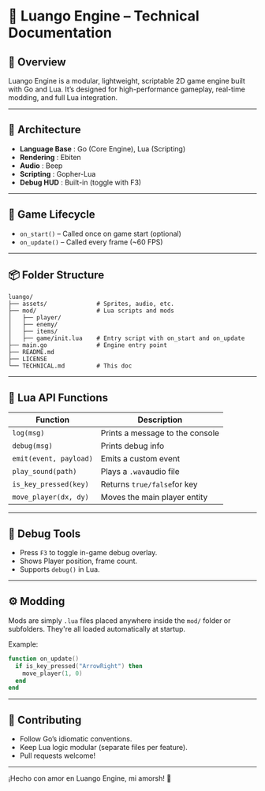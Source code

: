 # 📘 Luango Engine – Technical Documentation

## 🧠 Overview

Luango Engine is a modular, lightweight, scriptable 2D game engine built with Go and Lua. It’s designed for high-performance gameplay, real-time modding, and full Lua integration.

---

## 🧱 Architecture

* **Language Base** : Go (Core Engine), Lua (Scripting)
* **Rendering** : Ebiten
* **Audio** : Beep
* **Scripting** : Gopher-Lua
* **Debug HUD** : Built-in (toggle with F3)

---

## 🔁 Game Lifecycle

* `on_start()` – Called once on game start (optional)
* `on_update()` – Called every frame (~60 FPS)

---

## 📦 Folder Structure

```
luango/
├── assets/              # Sprites, audio, etc.
├── mod/                 # Lua scripts and mods
│   ├── player/
│   ├── enemy/
│   ├── items/
│   ├── game/init.lua    # Entry script with on_start and on_update
├── main.go              # Engine entry point
├── README.md
├── LICENSE
└── TECHNICAL.md         # This doc
```

---

## 📜 Lua API Functions

| Function                 | Description                     |
| ------------------------ | ------------------------------- |
| `log(msg)`             | Prints a message to the console |
| `debug(msg)`           | Prints debug info               |
| `emit(event, payload)` | Emits a custom event            |
| `play_sound(path)`     | Plays a `.wav`audio file      |
| `is_key_pressed(key)`  | Returns `true/false`for key   |
| `move_player(dx, dy)`  | Moves the main player entity    |

---

## 🧪 Debug Tools

* Press `F3` to toggle in-game debug overlay.
* Shows Player position, frame count.
* Supports `debug()` in Lua.

---

## ⚙️ Modding

Mods are simply `.lua` files placed anywhere inside the `mod/` folder or subfolders. They're all loaded automatically at startup.

Example:

```lua
function on_update()
  if is_key_pressed("ArrowRight") then
    move_player(1, 0)
  end
end
```

---

## 🤝 Contributing

* Follow Go’s idiomatic conventions.
* Keep Lua logic modular (separate files per feature).
* Pull requests welcome!

---

¡Hecho con amor en Luango Engine, mi amorsh! 💙
